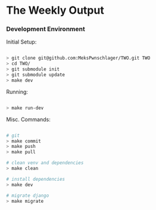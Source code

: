 # The Weekly Output

### Development Environment

Initial Setup:

```bash

> git clone git@github.com:MeksPwnschlager/TWO.git TWO
> cd TWO/
> git submodule init
> git submodule update
> make dev

```

Running:

```bash

> make run-dev

```

Misc. Commands:

```bash

# git
> make commit
> make push
> make pull

# clean venv and dependencies
> make clean

# install dependencies
> make dev

# migrate django
> make migrate

```

